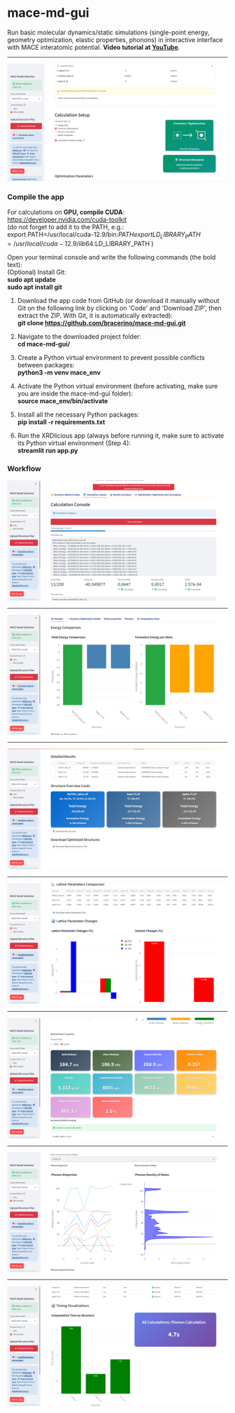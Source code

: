 # mace-md-gui

Run basic molecular dynamics/static simulations (single-point energy, geometry optimization, elastic properties, phonons) in interactive interface with MACE interatomic potential.
**Video tutorial at [YouTube](https://youtu.be/xh98fQqKXaI?si=m0Hysd9dvZis0any)**.

---
![MACE GUI illustration](images/Mace-1.png)

### **Compile the app**  

For calculations on **GPU, compile CUDA**:  
https://developer.nvidia.com/cuda-toolkit  
(do not forget to add it to the PATH, e.g.:  
export PATH=/usr/local/cuda-12.9/bin:$PATH  
export LD_LIBRARY_PATH=/usr/local/cuda-12.9/lib64:$LD_LIBRARY_PATH  )  

Open your terminal console and write the following commands (the bold text):  
(Optional) Install Git:  
      **sudo apt update**  
      **sudo apt install git**    
      
1) Download the app code from GitHub (or download it manually without Git on the following link by clicking on 'Code' and 'Download ZIP', then extract the ZIP. With Git, it is automatically extracted):  
      **git clone https://github.com/bracerino/mace-md-gui.git**

2) Navigate to the downloaded project folder:  
      **cd mace-md-gui/**

3) Create a Python virtual environment to prevent possible conflicts between packages:  
      **python3 -m venv mace_env**

4) Activate the Python virtual environment (before activating, make sure you are inside the mace-md-gui folder):  
      **source mace_env/bin/activate**
   
5) Install all the necessary Python packages:  
      **pip install -r requirements.txt**

6) Run the XRDlicious app (always before running it, make sure to activate its Python virtual environment (Step 4):  
      **streamlit run app.py**


### **Workflow**

![MACE GUI Console](images/Mace-2.png)

---

![MACE GUI Energies 1](images/Mace-3.png)

---

![MACE GUI Energies 2](images/Mace-4.png)

---

![MACE GUI Geometry optimization](images/Mace-5.png)

---

![MACE GUI Elastic properties](images/Mace-6.png)

---

![MACE GUI Phonons](images/Mace-7.png)

---

![MACE GUI Simulation time](images/Mace-8.png)
